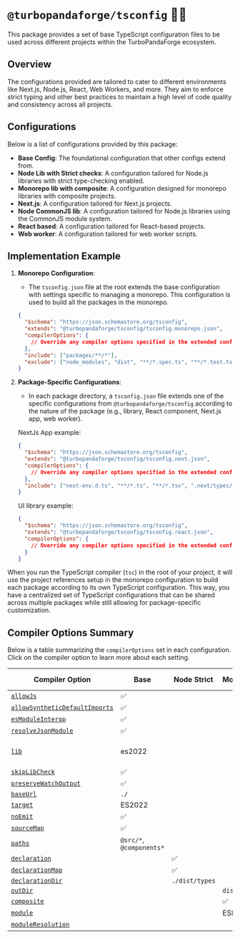# `@turbopandaforge/tsconfig` 🐼🔧

This package provides a set of base TypeScript configuration files to be used across different projects within the TurboPandaForge ecosystem.

## Overview

The configurations provided are tailored to cater to different environments like Next.js, Node.js, React, Web Workers, and more. They aim to enforce strict typing and other best practices to maintain a high level of code quality and consistency across all projects.

## Configurations

Below is a list of configurations provided by this package:

- **Base Config**: The foundational configuration that other configs extend from.
- **Node Lib with Strict checks**: A configuration tailored for Node.js libraries with strict type-checking enabled.
- **Monorepo lib with composite**: A configuration designed for monorepo libraries with composite projects.
- **Next.js**: A configuration tailored for Next.js projects.
- **Node CommonJS lib**: A configuration tailored for Node.js libraries using the CommonJS module system.
- **React based**: A configuration tailored for React-based projects.
- **Web worker**: A configuration tailored for web worker scripts.

## Implementation Example

1. **Monorepo Configuration**:

   - The `tsconfig.json` file at the root extends the base configuration with settings specific to managing a monorepo. This configuration is used to build all the packages in the monorepo.

   ```json
   {
     "$schema": "https://json.schemastore.org/tsconfig",
     "extends": "@turbopandaforge/tsconfig/tsconfig.monorepo.json",
     "compilerOptions": {
       // Override any compiler options specified in the extended config
     },
     "include": ["packages/**/*"],
     "exclude": ["node_modules", "dist", "**/*.spec.ts", "**/*.test.ts"]
   }
   ```

2. **Package-Specific Configurations**:

   - In each package directory, a `tsconfig.json` file extends one of the specific configurations from `@turbopandaforge/tsconfig` according to the nature of the package (e.g., library, React component, Next.js app, web worker).

   NextJs App example:

   ```json
   {
     "$schema": "https://json.schemastore.org/tsconfig",
     "extends": "@turbopandaforge/tsconfig/tsconfig.next.json",
     "compilerOptions": {
       // Override any compiler options specified in the extended config
     },
     "include": ["next-env.d.ts", "**/*.ts", "**/*.tsx", ".next/types/**/*.ts"]
   }
   ```

   UI library example:

   ```json
   {
     "$schema": "https://json.schemastore.org/tsconfig",
     "extends": "@turbopandaforge/tsconfig/tsconfig.react.json",
     "compilerOptions": {
       // Override any compiler options specified in the extended config
     }
   }
   ```

When you run the TypeScript compiler (`tsc`) in the root of your project, it will use the project references setup in the monorepo configuration to build each package according to its own TypeScript configuration. This way, you have a centralized set of TypeScript configurations that can be shared across multiple packages while still allowing for package-specific customization.

## Compiler Options Summary

Below is a table summarizing the `compilerOptions` set in each configuration. Click on the compiler option to learn more about each setting.

| Compiler Option                                                                                        | Base                     | Node Strict    | Monorepo | Next.js | Node CommonJS | React                     | Web Worker        |
| ------------------------------------------------------------------------------------------------------ | ------------------------ | -------------- | -------- | ------- | ------------- | ------------------------- | ----------------- |
| [`allowJs`](https://www.typescriptlang.org/tsconfig#allowJs)                                           | ✅                       |                |          |         |               |                           |                   |
| [`allowSyntheticDefaultImports`](https://www.typescriptlang.org/tsconfig#allowSyntheticDefaultImports) | ✅                       |                |          |         |               |                           |                   |
| [`esModuleInterop`](https://www.typescriptlang.org/tsconfig#esModuleInterop)                           | ✅                       |                |          |         |               |                           |                   |
| [`resolveJsonModule`](https://www.typescriptlang.org/tsconfig#resolveJsonModule)                       | ✅                       |                |          |         |               |                           |                   |
| [`lib`](https://www.typescriptlang.org/tsconfig#lib)                                                   | es2022                   |                |          |         |               | es2022, dom, dom.iterable | es2022, webworker |
| [`skipLibCheck`](https://www.typescriptlang.org/tsconfig#skipLibCheck)                                 | ✅                       |                |          |         |               |                           |                   |
| [`preserveWatchOutput`](https://www.typescriptlang.org/tsconfig#preserveWatchOutput)                   | ✅                       |                |          |         |               |                           |                   |
| [`baseUrl`](https://www.typescriptlang.org/tsconfig#baseUrl)                                           | `./`                     |                |          |         |               |                           |                   |
| [`target`](https://www.typescriptlang.org/tsconfig#target)                                             | ES2022                   |                |          |         |               | ES6                       |                   |
| [`noEmit`](https://www.typescriptlang.org/tsconfig#noEmit)                                             | ✅                       |                |          |         |               |                           |                   |
| [`sourceMap`](https://www.typescriptlang.org/tsconfig#sourceMap)                                       | ✅                       |                |          |         |               |                           |                   |
| [`paths`](https://www.typescriptlang.org/tsconfig#paths)                                               | `@src/*`, `@components*` |                |          |         |               |                           | `@workers/*`      |
| [`declaration`](https://www.typescriptlang.org/tsconfig#declaration)                                   |                          | ✅             |          |         |               |                           |                   |
| [`declarationMap`](https://www.typescriptlang.org/tsconfig#declarationMap)                             |                          | ✅             |          |         |               |                           |                   |
| [`declarationDir`](https://www.typescriptlang.org/tsconfig#declarationDir)                             |                          | `./dist/types` |          |         |               |                           |                   |
| [`outDir`](https://www.typescriptlang.org/tsconfig#outDir)                                             |                          |                | `dist`   | `dist`  |               |                           |                   |
| [`composite`](https://www.typescriptlang.org/tsconfig#composite)                                       |                          |                | ✅       |         |               |                           |                   |
| [`module`](https://www.typescriptlang.org/tsconfig#module)                                             |                          |                | ESNext   |         | CommonJS      |                           | ESNext            |
| [`moduleResolution`](https://www.typescriptlang.org/tsconfig#moduleResolution)                         |                          |                |          |         | Node          |                           |                   |
